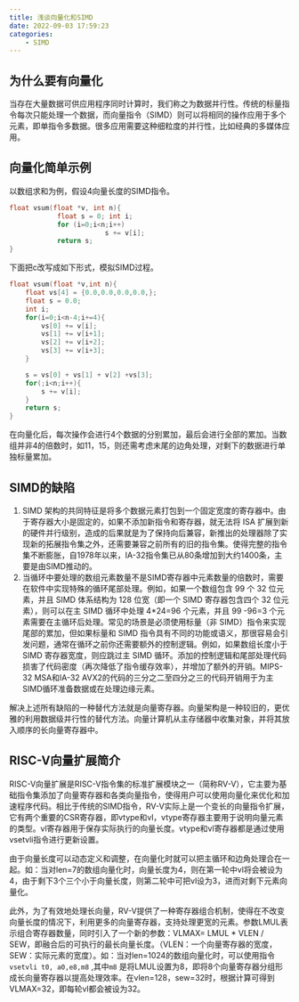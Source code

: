 ```yaml
---
title: 浅谈向量化和SIMD
date: 2022-09-03 17:59:23
categories: 
    - SIMD
---
```


## 为什么要有向量化

当存在大量数据可供应用程序同时计算时，我们称之为数据并行性。传统的标量指令每次只能处理一个数据，而向量指令（SIMD）则可以将相同的操作应用于多个元素，即单指令多数据。很多应用需要这种细粒度的并行性，比如经典的多媒体应用。

## 向量化简单示例

以数组求和为例，假设4向量长度的SIMD指令。

```c
float vsum(float *v, int n){
			float s = 0; int i;
			for (i=0;i<n;i++)
						s += v[i];
			return s;
}
```

下面把c改写成如下形式，模拟SIMD过程。

```c
float vsum(float *v,int n){
    float vs[4] = {0.0,0.0,0.0,0.0,};
    float s = 0.0;
    int i;
    for(i=0;i<n-4;i+=4){
        vs[0] += v[i];
        vs[1] += v[i+1];
        vs[2] += v[i+2];
        vs[3] += v[i+3];
    }

    s = vs[0] + vs[1] + v[2] +vs[3];
    for(;i<n;i++){
        s += v[i];
    }
    return s;
}
```

在向量化后，每次操作会进行4个数据的分别累加，最后会进行全部的累加。当数组并非4的倍数时，如11，15，则还需考虑末尾的边角处理，对剩下的数据进行单独标量累加。

## SIMD的缺陷

1. SIMD 架构的共同特征是将多个数据元素打包到一个固定宽度的寄存器中。由于寄存器大小是固定的，如果不添加新指令和寄存器，就无法将 ISA 扩展到新的硬件并行级别，造成的后果就是为了保持向后兼容，新推出的处理器除了实现新的拓展指令集之外，还需要兼容之前所有的旧的指令集。使得完整的指令集不断膨胀，自1978年以来，IA-32指令集已从80条增加到大约1400条，主要是由SIMD推动的。
2. 当循环中要处理的数组元素数量不是SIMD寄存器中元素数量的倍数时，需要在软件中实现特殊的循环尾部处理。例如，如果一个数组包含 99 个 32 位元素，并且 SIMD 体系结构为 128 位宽（即一个 SIMD 寄存器包含四个 32 位元素），则可以在主 SIMD 循环中处理 4*24=96 个元素，并且 99 -96=3 个元素需要在主循环后处理。常见的场景是必须使用标量（非 SIMD）指令来实现尾部的累加，但如果标量和 SIMD 指令具有不同的功能或语义，那很容易会引发问题，通常在循环之前你还需要额外的控制逻辑。例如，如果数组长度小于 SIMD 寄存器宽度，则应跳过主 SIMD 循环。添加的控制逻辑和尾部处理代码损害了代码密度（再次降低了指令缓存效率），并增加了额外的开销。MIPS-32 MSA和IA-32 AVX2的代码的三分之二至四分之三的代码开销用于为主SIMD循环准备数据或在处理边缘元素。

解决上述所有缺陷的一种替代方法就是向量寄存器。向量架构是一种较旧的，更优雅的利用数据级并行性的替代方法。向量计算机从主存储器中收集对象，并将其放入顺序的长向量寄存器中。

## **RISC-V向量扩展简介**

RISC-V向量扩展是RISC-V指令集的标准扩展模块之一（简称RV-V），它主要为基础指令集添加了向量寄存器和各类向量指令，使得用户可以使用向量化来优化和加速程序代码。相比于传统的SIMD指令，RV-V实际上是一个变长的向量指令扩展，它有两个重要的CSR寄存器，即vtype和vl，vtype寄存器主要用于说明向量元素的类型。vl寄存器用于保存实际执行的向量长度。vtype和vl寄存器都是通过使用vsetvli指令进行更新设置。

由于向量长度可以动态定义和调整，在向量化时就可以把主循环和边角处理合在一起。如：当对len=7的数组向量化时，向量长度为4，则在第一轮中vl将会被设为4，由于剩下3个三个小于向量长度，则第二轮中可把vl设为3，进而对剩下元素向量化。

此外，为了有效地处理长向量，RV-V提供了一种寄存器组合机制，使得在不改变向量长度的情况下，利用更多的向量寄存器，支持处理更宽的元素。参数LMUL表示组合寄存器数量，同时引入了一个新的参数：VLMAX= LMUL * VLEN / SEW，即融合后的可执行的最长向量长度。（VLEN：一个向量寄存器的宽度，SEW：实际元素的宽度）。如：当对len=1024的数组向量化时，可以使用指令`vsetvli t0, a0,e8,m8`   ,其中`m8` 是将LMUL设置为8，即将8个向量寄存器分组形成长向量寄存器以提高处理效率。在vlen=128，sew=32时，根据计算可得到VLMAX=32，即每轮vl都会被设为32。